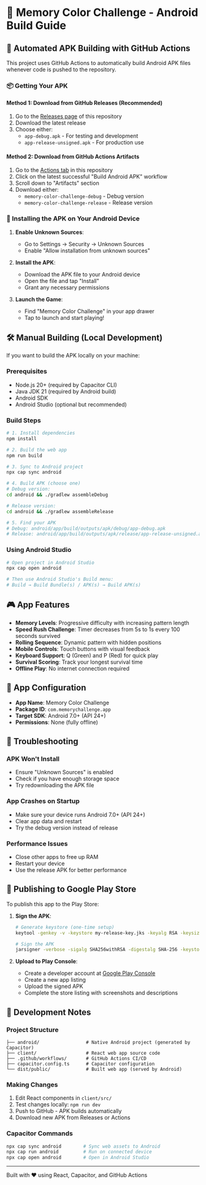 # 📱 Memory Color Challenge - Android Build Guide

## 🚀 Automated APK Building with GitHub Actions

This project uses GitHub Actions to automatically build Android APK files whenever code is pushed to the repository.

### 📦 Getting Your APK

#### Method 1: Download from GitHub Releases (Recommended)
1. Go to the [Releases page](../../releases) of this repository
2. Download the latest release
3. Choose either:
   - `app-debug.apk` - For testing and development
   - `app-release-unsigned.apk` - For production use

#### Method 2: Download from GitHub Actions Artifacts
1. Go to the [Actions tab](../../actions) in this repository
2. Click on the latest successful "Build Android APK" workflow
3. Scroll down to "Artifacts" section
4. Download either:
   - `memory-color-challenge-debug` - Debug version
   - `memory-color-challenge-release` - Release version

### 📲 Installing the APK on Your Android Device

1. **Enable Unknown Sources**:
   - Go to Settings → Security → Unknown Sources
   - Enable "Allow installation from unknown sources"

2. **Install the APK**:
   - Download the APK file to your Android device
   - Open the file and tap "Install"
   - Grant any necessary permissions

3. **Launch the Game**:
   - Find "Memory Color Challenge" in your app drawer
   - Tap to launch and start playing!

## 🛠️ Manual Building (Local Development)

If you want to build the APK locally on your machine:

### Prerequisites
- Node.js 20+ (required by Capacitor CLI)
- Java JDK 21 (required by Android build)
- Android SDK
- Android Studio (optional but recommended)

### Build Steps
```bash
# 1. Install dependencies
npm install

# 2. Build the web app
npm run build

# 3. Sync to Android project
npx cap sync android

# 4. Build APK (choose one)
# Debug version:
cd android && ./gradlew assembleDebug

# Release version:
cd android && ./gradlew assembleRelease

# 5. Find your APK
# Debug: android/app/build/outputs/apk/debug/app-debug.apk
# Release: android/app/build/outputs/apk/release/app-release-unsigned.apk
```

### Using Android Studio
```bash
# Open project in Android Studio
npx cap open android

# Then use Android Studio's Build menu:
# Build → Build Bundle(s) / APK(s) → Build APK(s)
```

## 🎮 App Features

- **Memory Levels**: Progressive difficulty with increasing pattern length
- **Speed Rush Challenge**: Timer decreases from 5s to 1s every 100 seconds survived
- **Rolling Sequence**: Dynamic pattern with hidden positions
- **Mobile Controls**: Touch buttons with visual feedback
- **Keyboard Support**: Q (Green) and P (Red) for quick play
- **Survival Scoring**: Track your longest survival time
- **Offline Play**: No internet connection required

## 🔧 App Configuration

- **App Name**: Memory Color Challenge
- **Package ID**: `com.memorychallenge.app`
- **Target SDK**: Android 7.0+ (API 24+)
- **Permissions**: None (fully offline)

## 🐛 Troubleshooting

### APK Won't Install
- Ensure "Unknown Sources" is enabled
- Check if you have enough storage space
- Try redownloading the APK file

### App Crashes on Startup
- Make sure your device runs Android 7.0+ (API 24+)
- Clear app data and restart
- Try the debug version instead of release

### Performance Issues
- Close other apps to free up RAM
- Restart your device
- Use the release APK for better performance

## 🚀 Publishing to Google Play Store

To publish this app to the Play Store:

1. **Sign the APK**:
   ```bash
   # Generate keystore (one-time setup)
   keytool -genkey -v -keystore my-release-key.jks -keyalg RSA -keysize 2048 -validity 10000 -alias my-key-alias
   
   # Sign the APK
   jarsigner -verbose -sigalg SHA256withRSA -digestalg SHA-256 -keystore my-release-key.jks app-release-unsigned.apk my-key-alias
   ```

2. **Upload to Play Console**:
   - Create a developer account at [Google Play Console](https://play.google.com/console)
   - Create a new app listing
   - Upload the signed APK
   - Complete the store listing with screenshots and descriptions

## 📝 Development Notes

### Project Structure
```
├── android/                 # Native Android project (generated by Capacitor)
├── client/                  # React web app source code
├── .github/workflows/       # GitHub Actions CI/CD
├── capacitor.config.ts      # Capacitor configuration
└── dist/public/             # Built web app (served by Android)
```

### Making Changes
1. Edit React components in `client/src/`
2. Test changes locally: `npm run dev`
3. Push to GitHub - APK builds automatically
4. Download new APK from Releases or Actions

### Capacitor Commands
```bash
npx cap sync android        # Sync web assets to Android
npx cap run android         # Run on connected device
npx cap open android        # Open in Android Studio
```

---

Built with ❤️ using React, Capacitor, and GitHub Actions